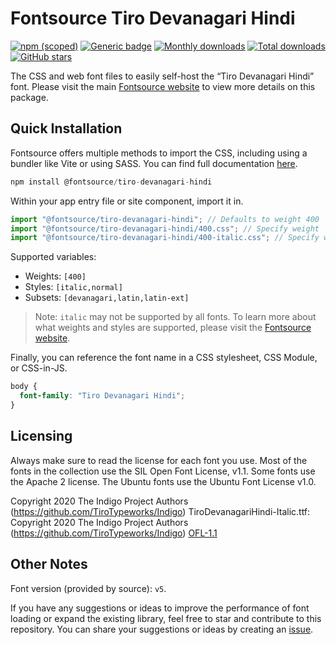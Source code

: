# Fontsource Tiro Devanagari Hindi

[![npm (scoped)](https://img.shields.io/npm/v/@fontsource/tiro-devanagari-hindi?color=brightgreen)](https://www.npmjs.com/package/@fontsource/tiro-devanagari-hindi) [![Generic badge](https://img.shields.io/badge/fontsource-passing-brightgreen)](https://github.com/fontsource/fontsource) [![Monthly downloads](https://badgen.net/npm/dm/@fontsource/tiro-devanagari-hindi)](https://github.com/fontsource/fontsource) [![Total downloads](https://badgen.net/npm/dt/@fontsource/tiro-devanagari-hindi)](https://github.com/fontsource/fontsource) [![GitHub stars](https://img.shields.io/github/stars/fontsource/fontsource.svg?style=social&label=Star)](https://github.com/fontsource/fontsource/stargazers)

The CSS and web font files to easily self-host the “Tiro Devanagari Hindi” font. Please visit the main [Fontsource website](https://fontsource.org/fonts/tiro-devanagari-hindi) to view more details on this package.

## Quick Installation

Fontsource offers multiple methods to import the CSS, including using a bundler like Vite or using SASS. You can find full documentation [here](https://fontsource.org/docs/getting-started/introduction).

```javascript
npm install @fontsource/tiro-devanagari-hindi
```

Within your app entry file or site component, import it in.

```javascript
import "@fontsource/tiro-devanagari-hindi"; // Defaults to weight 400
import "@fontsource/tiro-devanagari-hindi/400.css"; // Specify weight
import "@fontsource/tiro-devanagari-hindi/400-italic.css"; // Specify weight and style
```

Supported variables:
- Weights: `[400]`
- Styles: `[italic,normal]`
- Subsets: `[devanagari,latin,latin-ext]`

> Note: `italic` may not be supported by all fonts. To learn more about what weights and styles are supported, please visit the [Fontsource website](https://fontsource.org/fonts/tiro-devanagari-hindi).

Finally, you can reference the font name in a CSS stylesheet, CSS Module, or CSS-in-JS.

```css
body {
  font-family: "Tiro Devanagari Hindi";
}
```

## Licensing
Always make sure to read the license for each font you use. Most of the fonts in the collection use the SIL Open Font License, v1.1. Some fonts use the Apache 2 license. The Ubuntu fonts use the Ubuntu Font License v1.0.

Copyright 2020 The Indigo Project Authors (https://github.com/TiroTypeworks/Indigo) TiroDevanagariHindi-Italic.ttf: Copyright 2020 The Indigo Project Authors (https://github.com/TiroTypeworks/Indigo)
[OFL-1.1](https://openfontlicense.org)

## Other Notes
Font version (provided by source): `v5`.

If you have any suggestions or ideas to improve the performance of font loading or expand the existing library, feel free to star and contribute to this repository. You can share your suggestions or ideas by creating an [issue](https://github.com/fontsource/fontsource/issues).